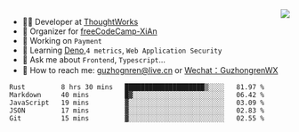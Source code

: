<img align="right" src="https://github-readme-stats.vercel.app/api?username=guzhongren&show_icons=true&icon_color=805AD5&text_color=000&bg_color=ffffff&hide_title=true" />

- 👨‍💻  Developer at [ThoughtWorks](https://thoughtworks.com)
- 🏢 Organizer for [freeCodeCamp-XiAn](https://github.com/orgs/freeCodeCamp-XiAn)
- 🔭 Working on `Payment`
- 🌱 Learning [Deno](https://deno.land/),`4 metrics`,  `Web Application Security`
- 💬 Ask me about `Frontend`, `Typescript`...
- 🔎 How to reach me: [guzhognren@live.cn](guzhognren@live.cn) or [Wechat：GuzhongrenWX]()

<!--START_SECTION:waka-->
```text
Rust         8 hrs 30 mins   ████████████████████▒░░░░   81.97 % 
Markdown     40 mins         █▓░░░░░░░░░░░░░░░░░░░░░░░   06.42 % 
JavaScript   19 mins         ▓░░░░░░░░░░░░░░░░░░░░░░░░   03.09 % 
JSON         17 mins         ▓░░░░░░░░░░░░░░░░░░░░░░░░   02.83 % 
Git          15 mins         ▓░░░░░░░░░░░░░░░░░░░░░░░░   02.55 % 
```
<!--END_SECTION:waka-->

